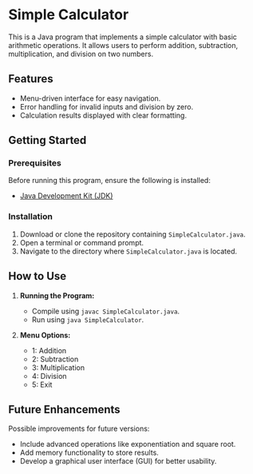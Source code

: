 # Simple Calculator
This is a Java program that implements a simple calculator with basic arithmetic operations. It allows users to perform addition, subtraction, multiplication, and division on two numbers.

## Features
- Menu-driven interface for easy navigation.
- Error handling for invalid inputs and division by zero.
- Calculation results displayed with clear formatting.

## Getting Started

### Prerequisites

Before running this program, ensure the following is installed:  
- [Java Development Kit (JDK)](https://www.oracle.com/java/technologies/javase-jdk-downloads.html)

### Installation

1. Download or clone the repository containing `SimpleCalculator.java`.  
2. Open a terminal or command prompt.  
3. Navigate to the directory where `SimpleCalculator.java` is located.

## How to Use 
1. **Running the Program:**
   - Compile using `javac SimpleCalculator.java`.
   - Run using `java SimpleCalculator`.

2. **Menu Options:**
   - 1: Addition
   - 2: Subtraction
   - 3: Multiplication
   - 4: Division
   - 5: Exit

## Future Enhancements
Possible improvements for future versions:

- Include advanced operations like exponentiation and square root.
- Add memory functionality to store results.
- Develop a graphical user interface (GUI) for better usability.
